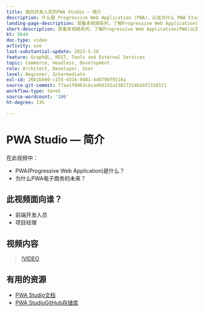 ```yaml
---
title: 面向开发人员的PWA Studio — 简介
description: 什么是 Progressive Web Application (PWA)，以及为什么 PWA Studio 能够创造成功的未来。
landing-page-description: 观看本视频系列，了解Progressive Web Application(PWA)以及为什么PWA Studio是未来的趋势 [!DNL Commerce] 站点。
short-description: 观看本视频系列，了解Progressive Web Application(PWA)以及为什么PWA Studio是未来的趋势 [!DNL Commerce] 站点。
kt: 5644
doc-type: video
activity: use
last-substantial-update: 2023-5-28
feature: GraphQL, REST, Tools and External Services
topic: Commerce, Headless, Development
role: Architect, Developer, User
level: Beginner, Intermediate
exl-id: 26b1b560-c155-4316-9481-44679bf9216a
source-git-commit: f7aa1f0063cbcad6d331a13817214b1bf2158571
workflow-type: tm+mt
source-wordcount: '106'
ht-degree: 13%

---
```


# PWA Studio — 简介

在此视频中：

- PWA(Progressive Web Application)是什么？
- 为什么PWA电子商务的未来？

## 此视频面向谁？

- 前端开发人员
- 项目经理

## 视频内容

>[!VIDEO](https://video.tv.adobe.com/v/35715?quality=12&learn=on)

## 有用的资源

- [PWA Studio文档](https://developer.adobe.com/commerce/pwa-studio/)
- [PWA StudioGitHub存储库](https://github.com/magento/pwa-studio)
